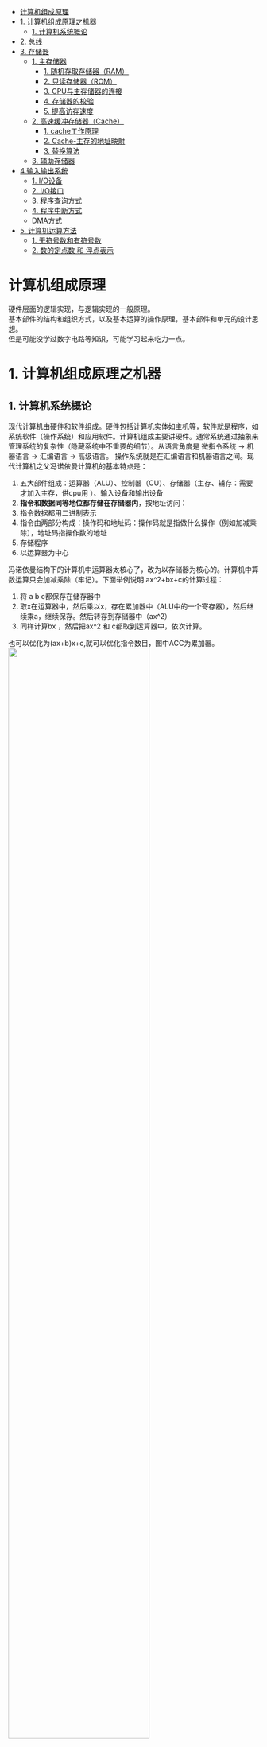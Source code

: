 <!-- TOC -->

- [计算机组成原理](#计算机组成原理)
- [1. 计算机组成原理之机器](#1-计算机组成原理之机器)
  - [1. 计算机系统概论](#1-计算机系统概论)
- [2. 总线](#2-总线)
- [3. 存储器](#3-存储器)
  - [1. 主存储器](#1-主存储器)
    - [1. 随机存取存储器（RAM）](#1-随机存取存储器ram)
    - [2. 只读存储器（ROM）](#2-只读存储器rom)
    - [3. CPU与主存储器的连接](#3-cpu与主存储器的连接)
    - [4. 存储器的校验](#4-存储器的校验)
    - [5. 提高访存速度](#5-提高访存速度)
  - [2. 高速缓冲存储器（Cache）](#2-高速缓冲存储器cache)
    - [1. cache工作原理](#1-cache工作原理)
    - [2. Cache-主存的地址映射](#2-cache-主存的地址映射)
    - [3. 替换算法](#3-替换算法)
  - [3. 辅助存储器](#3-辅助存储器)
- [4.输入输出系统](#4输入输出系统)
  - [1. I/O设备](#1-io设备)
  - [2. I/O接口](#2-io接口)
  - [3. 程序查询方式](#3-程序查询方式)
  - [4. 程序中断方式](#4-程序中断方式)
  - [DMA方式](#dma方式)
- [5. 计算机运算方法](#5-计算机运算方法)
  - [1. 无符号数和有符号数](#1-无符号数和有符号数)
  - [2. 数的定点数 和 浮点表示](#2-数的定点数-和-浮点表示)

<!-- /TOC -->
# 计算机组成原理
硬件层面的逻辑实现，与逻辑实现的一般原理。  
基本部件的结构和组织方式，以及基本运算的操作原理，基本部件和单元的设计思想。  
但是可能没学过数字电路等知识，可能学习起来吃力一点。

# 1. 计算机组成原理之机器
## 1. 计算机系统概论
现代计算机由硬件和软件组成。硬件包括计算机实体如主机等，软件就是程序，如系统软件（操作系统）和应用软件。计算机组成主要讲硬件。通常系统通过抽象来管理系统的复杂性（隐藏系统中不重要的细节）。从语言角度是 微指令系统 -> 机器语言 -> 汇编语言 -> 高级语言。 操作系统就是在汇编语言和机器语言之间。现代计算机之父冯诺依曼计算机的基本特点是：
1. 五大部件组成：运算器（ALU）、控制器（CU）、存储器（主存、辅存：需要才加入主存，供cpu用 ）、输入设备和输出设备
2. **指令和数据同等地位都存储在存储器内**，按地址访问：
3. 指令数据都用二进制表示
4. 指令由两部分构成：操作码和地址码：操作码就是指做什么操作（例如加减乘除），地址码指操作数的地址
5. 存储程序
6. 以运算器为中心  

冯诺依曼结构下的计算机中运算器太核心了，改为以存储器为核心的。计算机中算数运算只会加减乘除（牢记）。下面举例说明 ax^2+bx+c的计算过程：
1. 将 a b c都保存在储存器中
2. 取x在运算器中，然后乘以x，存在累加器中（ALU中的一个寄存器），然后继续乘a，继续保存。然后转存到存储器中（ax^2）
3. 同样计算bx ，然后把ax^2 和 c都取到运算器中，依次计算。

也可以优化为(ax+b)x+c,就可以优化指令数目，图中ACC为累加器。  
<img src="photos/指令.png" width="75%">  
数据和指令都存储在存储器中，那么主存储器（就是运行内存，辅存是硬盘）结构如何？
>1. 存储器分为存储体、MAR（存储单元地址，反映存储单元个数（因为都是0 1 2编号），用作临时存储的）和MDR（存储器数据，充当临时储存器，位数反映存储字长）  
>2. 存储体（大楼）里面有存储单元（房间）里面有存储元件（床位）（0/1），存储单元存二进制代码。存储单元有存储字（2进制代码的组合），存储字长就是存储字的位数。每个存储单元有个地址，通过地址访问存储字。  

运算器呢,有ACC（累加器） ALU（算术逻辑单元） MQ（乘除寄存器） 和 X（操作数寄存器）？  （MQ是因为乘法会导致位数扩增，所以要个MQ存放乘积低位）
<img src="photos/运算器.png" width="75%">  
>1. *图中的哪些数放在哪些寄存器里面，我还是有些疑问，这里归结于指令集的问题*，不同指令集有不同的做法。
>2. 操作数不止一个，可以有多个；`MUL R1, R2, 5  // R1 = R2 * 5, R1和R2是寄存器` 如上 R1 R2 和5 都是操作数，操作数可以是数据也可以是数据的地址。
>3. 乘法计算通过不断移位和加法，除法计算是通过不断的减法（13/5 equal to 13-5-5）  

上面的运算器功能都是在控制器下完成的，控制器应该解释指令，并且保证指令的有序进行。
>控制器完成一条指令：1. 控制器从PC（程序计数器）存的地址取指令存到IR，PC自动更新下一条；2. 分析指令，从指令寄存器（IR）取操作码，进行分析。3. 执行指令。（PC 和IR都属于CU）

<img src="photos/总框架.png" width="75%">  

在上图中取指令是从PC -> MAR -> 存储单元 -> MDR -> IR 最后指令就在IR中了。  
计算机硬件指标有：
1. 机器字长：CPU一次能处理数据的位数，跟寄存器位数相关。越长越好，比如现在都做成64位。
2. 运算速度：主频（决定cpu每s执行的时钟周期数）、核数、 FLOPS（每s浮点运算次数）。
3. 储存容量：主存（运行内存）和辅存（硬盘），b是bit B是byte。1K=2^10。操作系统是给每一个字节分配一个地址，所以32位就代表2^32 个地址，所以是4GB，地址也就是32位了，但实际上可表示的比特位是35位。
# 2. 总线
总线是连接各个部件的信息传输线，各部件共享的传输介质。信息传输分为串行（一位位传也一位位接），并行（需要多条数据线，通常传输距离短，因为多线之间互相影响会导致信号变形）。如果只有一条总线，数据传输效率太低（因为总线上有数据在传，其他模块就不能再用）

<img src="photos/总线.png" width="75%">  

按照总线位置，总线分为片内总线（芯片内部）和系统总线：数据总线（双向） 地址总线（单向，cpu往外传） 控制总线（双向）和通信总线（计算机系统之间通信）。总线也有类似的性能指标也有设计标准（便于各配件组装成一个电脑）总线结构有很多，比如有局部总线连接CPU和cache，DMA总线连接主存和I/O接口，这里不过多讲述。主要研究一下总线控制（总线一个时候只能有一个设备使用，且怎么通信）。
>1. 总线有主设备（对总线有控制权）和从设备（响应主设备发送的总线命令）。  
>2. 总线集中式：链式查询（一个个按顺序查看谁发送了总线请求） 计数器定时查询（总线控制部件中有计数器，为0就对I/O接口0查看它有没有发送请求，没有就继续增。优点在于优先级灵活确定：由计数器决定） 独立请求方式：每个接口都有独立的接受请求的线（每个接口两条线：BG0-总线同意 BR0-总线请求，总线控制部件中有排队器来确定优先级） 还有总线分布式。  
>3. 总线通信分为同步（共享统一时钟）、异步通信（没有统一时钟）、半同步（有时钟，但是添加个wait信号，主模块检测到了wait信号低电平，从模块才发送数据）、分离式通信（让总线上基本没空闲时刻，主模块和从模块角色可以转换）

# 3. 存储器
存储器为核心的结构。按照存储介质分类： 半导体存储器、磁表面存储器、磁芯存储器、光盘存储器（半导体和磁）。按照存取方式分类：（1）存取时间与物理地址无关:随机存储器和 只读存储器。（2）存取时间与物理地址有关：磁带 和 磁盘（直接存取存储器：去对应磁盘磁道取值）。按照作用分类：（1）主存储器 RAM 和 ROM （2）flash memory（闪存） 类似于u盘（3）高速缓冲存储器（Cache）（4）辅助存储器：磁盘。

<img src="photos/存储.png" width="75%"> 

<img src="photos/层次.png" width="75%"> 
主存和缓存之间是为了解决速度问题，用硬件来做，主存和辅存之间是为了解决容量问题，用软硬件结合来做。主存储器用到物理地址，主存辅存之间用虚地址（逻辑地址）。（这里有点不太明白....）  

## 1. 主存储器
<img src="photos/主存.png" width="75%"> 

译码通常指的是CPU的控制单元对指令的操作码进行解析的过程。一般机器中说地址存在字地址和字节地址。通常指针储存的就是字地址。以32位机器为例，一个字就是32位（4字节）。那么假如0x12345678(存在一个存储单元内，也就是一个字)，那么该字的地址是多少。看是大端（12）还是小端（78）。  
主存存储容量指的是主存存放二进制代码的总位数。存储芯片有地址线和数据线，例如14根地址线和 1根数据线，存储芯片就是 16K *1位。
1. 存储芯片的片选线作用,例如想用16K * 1位的存储芯片组成 64K * 4位的存储器。需要32片芯片。在多芯片存储系统中，片选线用于指定当前进行读写操作的存储芯片。当片选信号为低电平时（有些设计可能是高电平），它表明对应的存储芯片被选中。
2. 半导体存储芯片的译码驱动方式：（1）线选法：通过数据线信号确定哪根线。（2）重合法 
3. 存储芯片内是存储矩阵，通过行地址和列地址来选择

### 1. 随机存取存储器（RAM）
RAM 分为静态RAM 和 动态 RAM。一般RAM说的就是系统内存，也就是主存。  
静态RAM采用触发器储存0和1。基本电路就不看了... 动态RAM利用电容存储 0 和 1.充电了就是1，没充电就是0。 读出信息与原存信息相反，所以需要在输出端加个非门。写入与输入信息相同。为什么动态RAM需要刷新：因为电容会放电，所以需要刷新，重新充电，刷新跟行地址有关。主要有异步刷新（分散刷新和集中刷新结合）。主要还是静态RAM好点，贵点。所以通常 主存用 DRAM（动态RAM），缓存（CPU与主存之间）用SRAM（静态RAM）。

### 2. 只读存储器（ROM）
也分为 不可编程类、一次性编程类和多次编程类。比如flash memory（闪存）也是ROM。

### 3. CPU与主存储器的连接
有时要进行存储器容量的扩展，如：
1. 位扩展（增加存储字长）： 1K*4位 扩展到 1K * 8位的。2个芯片片选即可，确保两个芯片同时工作。
2. 字扩展（扩展容量）：1K * 8位 变成 2K * 8位，同样两个芯片。但是两个芯片不同时工作，第一个芯片存满了，再存第二个芯片。
3. 同时扩展： 1K * 4 位 变成 4K * 8 位，8个芯片可以，就是每2个进行片选。然后4 组片选的不同时工作。增加两个线来判断该使用哪一组芯片（00第一组，01第二组... ）

存储器与CPU的连接（主要考虑使用RAM（存用户程序） 和 ROM（存系统程序））：
1. 地址线的连接
2. 数据线的连接
3. 读/写命令线的连接
4. 片选线的连接
   
### 4. 存储器的校验
编码的检测能力与 任意两组合法代码之间二进制位数的最少差异（例如合法代码为00000 11111，那么相差5位，就很能够去纠错）举例说明：
1. 汉明码（具有1位纠错能力）:采用分组奇偶校验。分组是非划分方式，组和组之间有交叉。举例：
例如7位数据，分为3组，每组一个校验位，每组共4个数据位。 
例如： 1 3 5 7 一组 2 3 6 7一组 4 5 6 7 一组，对每一组分别校验，如果 000（p3p2p1） 三组都没问题，如果 001 第一组出错了，就是独有的位置错了（1），如果101，说明 1 3 组都错了，公共部分发生了错误（5），110就是 6， 111 就是 1，**发现位数刚好是三个校验码的十进制表示**。 这样编码下，校验位应该是每组独立的，就是 1 2 4 位（2^n）。那么如何分组呢？例如把 1 3 5 7 二进制化 最后一位都是 1，就是第一组，倒数第二位都是1，就是第二组，依次类推....
汉明码组成需添加多少检测位：假设n数据位，k为分的组，那么`2^k >=n+k+1`,当n=4 时，k=3。检测位取值看采用奇还是偶校验。

    <img src="photos/汉明码.png" width="75%"> 


### 5. 提高访存速度
1. 可以常用信息放cache
2. 调整主存结构：例如CPU为16位，储存器可以设置为64位的，那么一下就能存4个信息。也可以通过多个存储体编号并行，高位作为选择信号，低位作为存储体内部地址。上面两种都存在弊端，使用低位交叉，各个体轮流编址。那么后两位就标志着存储体的位置。这样执行一个程序就会四个存储体一起用起来...
    <img src="photos/访存.png" width="75%"> 

## 2. 高速缓冲存储器（Cache）
cache主要是因为存储器访存速度较于cpu速度慢问题，解决cpu空等问题。所以在cpu和主存之间添加个缓存。程序访问的局部性原理有两种：时间局部性：当前使用的指令不久之后还会使用到。空间局部性：当前使用的指令后面的指令也有可能使用到。所以都会放到cache之中。cache与主存交换的大小是 一块块，块的大小需要通过实验得到。

### 1. cache工作原理

<img src="photos/cache.png" width="75%"> 

都是通过块号和块内偏移量来编址的。cache前面有个标记，是跟主存的标记对应的（例如 主存标记a移到cache，cache标记也为a）。cache主存之间 按块存储，块大小相同。  
上图可知 缓存C块，主存M块，M>>C。命中就是主存调入缓存，主存块与缓存块建立了对应关系。未命中则相反。我们当然希望都能命中，用Cache命中率来评价：命中率与Cache容量与块长有关。块长取一个存取周期内从主存调出的信息长度。cache-主存系统的效率 e = 访问cache的时间/平均访问时间，设命中率为h，访问cache的时间为tc，访问主存的时间为tm，则：
$$ e = \frac{t_c}{h*t_c+(1-h)*t_m} $$
可以看出cpu是并行访问 cache 和 主存的。  
cache基本结构如下：

<img src="photos/cache_str.png" width="75%"> 

从图中可以看出，如果未命中是先把主存数据送入cache，然后访问。cache的读操作时，如果未命中既要访问主存，把信息送CPU，同时也要将其送入Cache（如果Cache满了，需要执行替换算法腾出空位）。Cache的写操作时，要保证Cache和主存的一致性，分为两种：
1. 写直达法：写操作数据时，既写入Cache又写入主存，写操作时间就是访问主存的时间。
2. 写回法：写操作时只写入Cache，Cache数据被替换出去后才写入主存。

对Cache的改进措施：
1. 增加Cache级数
2. 分为指令Cache和数据Cache。分立缓存

### 2. Cache-主存的地址映射
前面讲到，把主存块存到Cache中，要经过地址映射变换结构（就是看Cache里面哪些块可以存）
1. 直接映射：就是每个主存块只能对应一个缓存块，每个缓存块可以对应若干主存块。

   <img src="photos/直接映射.png" width="75%"> 
   
   这样cache的利用率会比较低。

2. 全相联映射。
随便放，但是存在问题，就是给个主存地址，如果放入了缓存，主存块标记就要跟缓存块标记逐一比较，看是哪个块。这个速度比较慢。
3. 组相联映射
结合上面两种优点，将Cache分组，Q为组数。

   <img src="photos/映射.png" width="75%"> 

就是某一主存块j，按模Q映射到缓存的第i组的**任一一块**。  

### 3. 替换算法
就是替换Cache数据的时候。可以先进先出。或者LRU（近期最少使用算法）

## 3. 辅助存储器
不直接与cpu交换信息。有磁盘存储器（固态硬盘、机械硬盘等）。

# 4.输入输出系统
早期是分散连接，cpu和I/O设备串行工作，每一个设备都有专门的电路。接着发展到了接口模块和DMA阶段，用总线连接I/O设备。**CPU和I/O设备并行工作：中断方式和DMA方式**。 
I/O系统有软硬件。
1. 软件：cpu执行I/O指令，操作码+命令码+设备码（操作码标志这样的操作是I/O操作，命令码标志是什么操作，设备码标志操作哪个设备）。通道指令：通道是一种特殊类型的进程或线程，用于管理数据传输，特别是在输入/输出操作中。需要指出数组首地址、传送字数和操作命令。
2. 硬件：如果是I/O指令，就是IO设备通过接口连接到总线。 或者 设备通过设备管理器连接到子通道，子通道再连接到通道。
   
   <img src="photos/IO.png" width="75%"> 

I/O设备与主机的联系方式：
1. I/O设备需要编址。统一编址：I/O设备与内存一起编址。不统一编址，需要有单独的I/O指令。用设备选择电路识别I/O设备是否被选择。
2. 数据传输：串行和并行
3. I/O设备对于指令的反馈：（1）立即响应（2）I/O接口跟I/O设备采用异步应答信号或是串行 或是 同步工作（采用统一时钟）

I/O设备与主机的连接方式：分散式连接和总线连接。  
I/O设备与主机信息传输的控制方式（I/O设备要先准备自己信息，然后再传送）：
1. 程序查询方式：CPU通过I/O指令询问指定外设当前的状态，如果外设准备就绪，则进行数据的输入或输出，否则CPU等待，循环查询。这种方式的优点是结构简单，缺点是由于CPU的速度远远高于外设，因此通常处于等待状态，工作效率很低
2. 程序中断方式：CPU不再被动等待，而是可以执行其他程序，一旦外设为数据交换准备就绪，可以向CPU提出服务请求，CPU如果响应该请求，便暂时停止当前程序的执行，转去执行与该请求对应的服务程序，完成后，再继续执行原来被中断的程序。这种方式的优点是提高了CPU的工作效率，满足了外设的实时要求，但**需要为每个I/O设备分配一个中断请求号和相应的中断服务程序**
3. 直接存储器访问方式（DMA）:采用一个专门的控制器来控制内存与外设之间的数据交流，**无需通过CPU**。在进行DMA数据传送之前，DMA控制器会向CPU申请总线控制权，CPU如果允许，则将控制权交出，在数据交换时，总线控制权由DMA控制器掌握，在传输结束后，DMA控制器将总线控制权交还给CPU。总线被DMA占用的时候，CPU不能访问内存。

## 1. I/O设备
外部设备进行简介。主要分为三大类：人机交互设备（键盘鼠标打印机显示器）、计算机信息存储设备（磁盘、光盘）、机-机通信设备。举例输入设备：
1. 键盘： 按键，判断哪个键按下，将此键翻译成ASCII码
2. 鼠标
3. 触摸屏

输出设备：显示器 打印机
## 2. I/O接口
I/O设备通过I/O接口连接在总线上。接口作用如下：

<img src="photos/接口.png" width="75%"> 
<img src="photos/组成.png" width="75%"> 

## 3. 程序查询方式
流程前面已经介绍，设置计数器，每传输一个值，计数器就+1。以输入为例，电路图如下：

<img src="photos/程序.png" width="75%">

## 4. 程序中断方式
中断就是先把任务挂起，去完成其他的事情。以打印机I/O中断产生为例：

<img src="photos/打印机.png" width="75%">

cpu传完数据就继续执行自己程序，打印机自己去打印。程序中断方式的接口电路需要以下：
1. 中断请求触发器 INTR 中断屏蔽触发器 MASK（1说明被屏蔽掉），要进行数据传输的时候，发出中断请求，也就是I/O设备的状态为 工作就绪状态（D=1）。当 D=1，MASK为0， INTR才会被设置为1.也就是 Q& Q非。cpu会发出中断查询信号，发现INTR=1后，就会去处理。
   
    <img src="photos/INTR.png" width="75%">

2. 多个设备同时发出请求，需要有排队器（链式排队器）
   
    <img src="photos/排队器1.png" width="75%">

这里没有看的很懂，反正就是各种与非门，并且有优先级的..
3. 现在要找到中断服务程序的入口地址：硬件产生向量地址，再由向量地址找到入口地址。

    <img src="photos/中断向量.png" width="75%">

CPU响应中断的条件：允许中断触发器 EINT=1，cpu在每条指令执行阶段的结束前，发中断查询信号。中断服务程序需要：（1）保护现场：保护程序断点（中断隐指令，不是一个指令），和寄存器内容（进栈指令，不唯一，其他方式也可）（2）中断服务（3）恢复现场

## DMA方式
DMA就是占取cpu对总线的控制权，从I/O设备通过DMA接口直接到主存。DMA与主存交换数据有三种方式：
1. 停止CPU访问总存：这个控制简单，但是由于DMA不一定全部时间在传输数据，所以会浪费CPU性能
2. 周期窃取：一下只借一两个访存周期，准备数据期间，总线控制器让回给cpu。

    <img src="photos/dma1.png" width="75%">

3. DMA和CPU交替访问
例如 c1专供DMA访存，c2专供CPU访存。不需要申请总线控制权，根据时序来判断即可。

DMA传送过程示意如下：

<img src="photos/dma2.png" width="75%">

# 5. 计算机运算方法
## 1. 无符号数和有符号数
原码是符号位加上真值的绝对值。  
补码是原码除了符号位 取反+1。  
为什么要有补码？  
计算机辨别符号位会让计算机的基础电脑复杂，所以最好也让符号位参与计算，所以计算机只有加法。  
例如 5-6 = 5+(-6) 所以只需要把 6 转为 -6 就行，就是取反+1（包括符号位）。。
感觉这个老师讲的有点问题，建议直接看csapp里面的。。。

## 2. 数的定点数 和 浮点表示
